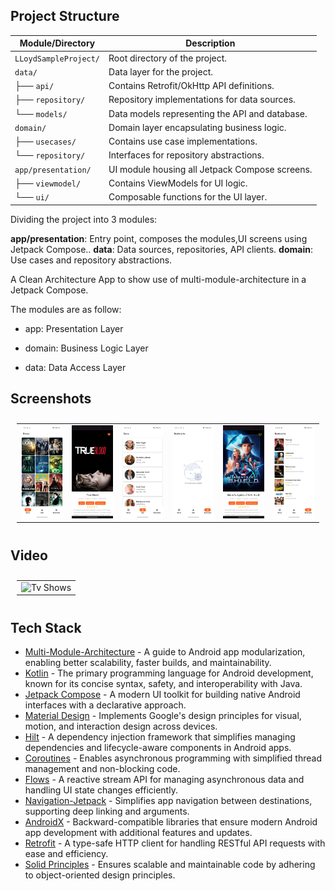 ## Project Structure

| **Module/Directory**  | **Description**                                |
|-----------------------|------------------------------------------------|
| `LLoydSampleProject/` | Root directory of the project.                 |
| `data/`               | Data layer for the project.                    |
| ├── `api/`            | Contains Retrofit/OkHttp API definitions.      |
| ├── `repository/`     | Repository implementations for data sources.   |
| └── `models/`         | Data models representing the API and database. |
| `domain/`             | Domain layer encapsulating business logic.     |
| ├── `usecases/`       | Contains use case implementations.             |
| └── `repository/`     | Interfaces for repository abstractions.        |
| `app/presentation/`   | UI module housing all Jetpack Compose screens. |
| ├── `viewmodel/`      | Contains ViewModels for UI logic.              |
| └── `ui/`             | Composable functions for the UI layer.         |

Dividing the project into 3 modules:

**app/presentation**: Entry point, composes the modules,UI screens using Jetpack Compose..
**data**: Data sources, repositories, API clients.
**domain**: Use cases and repository abstractions.

A Clean Architecture App to show use of multi-module-architecture in a Jetpack Compose.

The modules are as follow:

* app: Presentation Layer

* domain: Business Logic Layer

* data: Data Access Layer

## Screenshots

<table style="padding:10px">
	<tr>
    	<td align="center">
			<img src="assets/home.jpeg" alt="Tv Shows" width="300"/>
    	</td>
		<td align="center">
			<img src="assets/details.jpeg" alt="Show Details" width="300"/>
    	</td>
		<td align="center">
			<img src="assets/cast.jpeg" alt="Casts" width="300"/>
    	</td>
		<td align="center">
			<img src="assets/no_bookmarks.jpeg" alt="No Bookmarks" width="300"/>
    	</td>
        <td align="center">
			<img src="assets/details_bookmark.jpeg" alt="Show Details" width="300"/>
    	</td>
        <td align="center">
			<img src="assets/bookmarks.jpeg" alt="Bookmarks" width="300"/>
    	</td>
  	</tr>
</table>

## Video

<table style="padding:10px">
	<tr>
    	<td align="center">
			<img src="assets/tvshow_app.gif" alt="Tv Shows" width="300"/>
    	</td>
  	</tr>
</table>

## Tech Stack

* [Multi-Module-Architecture](https://developer.android.com/topic/modularization) - A guide to
  Android app modularization, enabling better scalability, faster builds, and maintainability.
* [Kotlin](https://kotlinlang.org/) - The primary programming language for Android development,
  known for its concise syntax, safety, and interoperability with Java.
* [Jetpack Compose](https://developer.android.com/compose) - A modern UI toolkit for building native
  Android interfaces with a declarative approach.
* [Material Design](https://developer.android.com/develop/ui/views/theming/look-and-feel) -
  Implements Google's design principles for visual, motion, and interaction design across devices.
* [Hilt](https://developer.android.com/training/dependency-injection/hilt-android) - A dependency
  injection framework that simplifies managing dependencies and lifecycle-aware components in
  Android apps.
* [Coroutines](https://kotlinlang.org/docs/coroutines-overview.html) - Enables asynchronous
  programming with simplified thread management and non-blocking code.
* [Flows](https://developer.android.com/kotlin/flow) - A reactive stream API for managing
  asynchronous data and handling UI state changes efficiently.
* [Navigation-Jetpack](https://developer.android.com/jetpack/androidx/releases/navigation) -
  Simplifies app navigation between destinations, supporting deep linking and arguments.
* [AndroidX](https://developer.android.com/jetpack/androidx) - Backward-compatible libraries that
  ensure modern Android app development with additional features and updates.
* [Retrofit](https://square.github.io/retrofit/) - A type-safe HTTP client for handling RESTful API
  requests with ease and efficiency.
* [Solid Principles](https://medium.com/the-android-caf%C3%A9/solid-principles-the-kotlin-way-ff717c0d60da) -
  Ensures scalable and maintainable code by adhering to object-oriented design principles.


